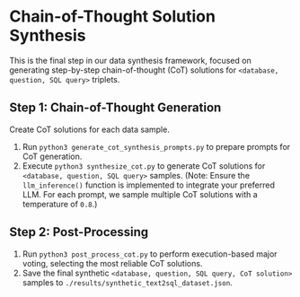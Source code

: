 # Chain-of-Thought Solution Synthesis

This is the final step in our data synthesis framework, focused on generating step-by-step chain-of-thought (CoT) solutions for `<database, question, SQL query>` triplets.

## Step 1: Chain-of-Thought Generation

Create CoT solutions for each data sample.

1. Run `python3 generate_cot_synthesis_prompts.py` to prepare prompts for CoT generation.
2. Execute `python3 synthesize_cot.py` to generate CoT solutions for `<database, question, SQL query>` samples. (Note: Ensure the `llm_inference()` function is implemented to integrate your preferred LLM. For each prompt, we sample multiple CoT solutions with a temperature of `0.8`.)

## Step 2: Post-Processing

1. Run `python3 post_process_cot.py` to perform execution-based major voting, selecting the most reliable CoT solutions.
2. Save the final synthetic `<database, question, SQL query, CoT solution>` samples to `./results/synthetic_text2sql_dataset.json`.

